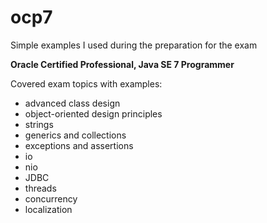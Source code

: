 # ocp7

Simple examples I used during the preparation for the exam

**Oracle Certified Professional, Java SE 7 Programmer**


Covered exam topics with examples:

* advanced class design
* object-oriented design principles
* strings
* generics and collections
* exceptions and assertions
* io
* nio
* JDBC
* threads
* concurrency
* localization
